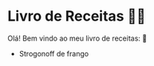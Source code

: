 # Livro de Receitas :man_cook:

Olá! Bem vindo ao meu livro de receitas:  :wave:

- Strogonoff de frango
